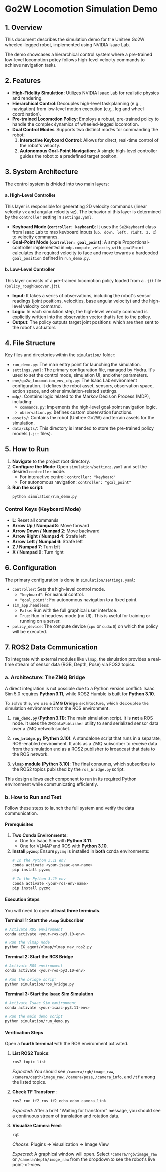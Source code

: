 # Go2W Locomotion Simulation Demo

## 1. Overview

This document describes the simulation demo for the Unitree Go2W wheeled-legged robot, implemented using NVIDIA Isaac Lab.

The demo showcases a hierarchical control system where a pre-trained low-level locomotion policy follows high-level velocity commands to achieve navigation tasks.

## 2. Features

- **High-Fidelity Simulation**: Utilizes NVIDIA Isaac Lab for realistic physics and rendering.
- **Hierarchical Control**: Decouples high-level task planning (e.g., navigation) from low-level motion execution (e.g., leg and wheel coordination).
- **Pre-trained Locomotion Policy**: Employs a robust, pre-trained policy to handle the complex dynamics of wheeled-legged locomotion.
- **Dual Control Modes**: Supports two distinct modes for commanding the robot:
    1.  **Interactive Keyboard Control**: Allows for direct, real-time control of the robot's velocity.
    2.  **Autonomous Goal-Point Navigation**: A simple high-level controller guides the robot to a predefined target position.

## 3. System Architecture

The control system is divided into two main layers:

#### a. High-Level Controller

This layer is responsible for generating 2D velocity commands (linear velocity `vx` and angular velocity `wz`). The behavior of this layer is determined by the `controller` setting in `settings.yaml`.

- **Keyboard Mode (`controller: keyboard`)**: It uses the `Se2Keyboard` class from Isaac Lab to map keyboard inputs (`up, down, left, right, z, x`) to velocity commands.
- **Goal-Point Mode (`controller: goal_point`)**: A simple Proportional-controller implemented in `mdp.compute_velocity_with_goalPoint` calculates the required velocity to face and move towards a hardcoded `goal_position` defined in `run_demo.py`.

#### b. Low-Level Controller

This layer consists of a pre-trained locomotion policy loaded from a `.jit` file (`policy_roughRecover.jit`).

- **Input**: It takes a series of observations, including the robot's sensor readings (joint positions, velocities, base angular velocity) and the high-level velocity command.
- **Logic**: In each simulation step, the high-level velocity command is explicitly written into the observation vector that is fed to the policy.
- **Output**: The policy outputs target joint positions, which are then sent to the robot's actuators.

## 4. File Structure

Key files and directories within the `simulation/` folder:

- `run_demo.py`: The main entry point for launching the simulation.
- `settings.yaml`: The primary configuration file, managed by Hydra. It's used to set the control mode, simulation UI, and other parameters.
- `env/go2w_locomotion_env_cfg.py`: The Isaac Lab environment configuration. It defines the robot asset, sensors, observation space, action space, and other simulation-related settings.
- `mdp/`: Contains logic related to the Markov Decision Process (MDP), including:
    - `commands.py`: Implements the high-level goal-point navigation logic.
    - `observation.py`: Defines custom observation functions.
- `assets/`: Contains the robot (Unitree Go2W) and terrain assets for the simulation.
- `data/ckpts/`: This directory is intended to store the pre-trained policy models (`.jit` files).

## 5. How to Run

1.  **Navigate** to the project root directory.
2.  **Configure the Mode**: Open `simulation/settings.yaml` and set the desired `controller` mode.
    - For interactive control: `controller: "keyboard"`
    - For autonomous navigation: `controller: "goal_point"`
3.  **Run the script**:
    ```bash
    python simulation/run_demo.py
    ```

### Control Keys (Keyboard Mode)

- **L**: Reset all commands
- **Arrow Up / Numpad 8**: Move forward
- **Arrow Down / Numpad 2**: Move backward
- **Arrow Right / Numpad 4**: Strafe left
- **Arrow Left / Numpad 6**: Strafe left
- **Z / Numpad 7**: Turn left
- **X / Numpad 9**: Turn right


## 6. Configuration

The primary configuration is done in `simulation/settings.yaml`:

- `controller`: Sets the high-level control mode.
  - `"keyboard"`: For manual control.
  - `"goal_point"`: For autonomous navigation to a fixed point.
- `sim_app.headless`:
  - `False`: Run with the full graphical user interface.
  - `True`: Run in headless mode (no UI). This is useful for training or running on a server.
- `policy_device`: The compute device (`cpu` or `cuda:0`) on which the policy will be executed.


## 7. ROS2 Data Communication

To integrate with external modules like `vlmap`, the simulation provides a real-time stream of sensor data (RGB, Depth, Pose) via ROS2 topics.

### a. Architecture: The ZMQ Bridge

A direct integration is not possible due to a Python version conflict: Isaac Sim 5.0 requires **Python 3.11**, while ROS2 Humble is built for **Python 3.10**. 

To solve this, we use a **ZMQ Bridge** architecture, which decouples the simulation environment from the ROS environment.

1.  **`run_demo.py` (Python 3.11)**: The main simulation script. It is **not** a ROS node. It uses the `ZMQDataPublisher` utility to send serialized sensor data over a ZMQ network socket.

2.  **`ros_bridge.py` (Python 3.10)**: A standalone script that runs in a separate, ROS-enabled environment. It acts as a ZMQ subscriber to receive data from the simulation and as a ROS2 publisher to broadcast that data to the ROS network.

3.  **`vlmap` module (Python 3.10)**: The final consumer, which subscribes to the ROS2 topics published by the `ros_bridge.py` script.

This design allows each component to run in its required Python environment while communicating efficiently.

### b. How to Run and Test

Follow these steps to launch the full system and verify the data communication.

#### Prerequisites

1.  **Two Conda Environments**: 
    - One for Isaac Sim with **Python 3.11**.
    - One for VLMAP and ROS with **Python 3.10**.
2.  **Install `pyzmq`**: Ensure `pyzmq` is installed in **both** conda environments:
    ```bash
    # In the Python 3.11 env
    conda activate <your-isaac-env-name>
    pip install pyzmq

    # In the Python 3.10 env
    conda activate <your-ros-env-name>
    pip install pyzmq
    ```

#### Execution Steps

You will need to open **at least three terminals**.

**Terminal 1: Start the `vlmap` Subscriber**

```bash
# Activate ROS environment
conda activate <your-ros-py3.10-env>

# Run the vlmap node
python EG_agent/vlmap/vlmap_nav_ros2.py
```

**Terminal 2: Start the ROS Bridge**

```bash
# Activate ROS environment
conda activate <your-ros-py3.10-env>

# Run the bridge script
python simulation/ros_bridge.py
```

**Terminal 3: Start the Isaac Sim Simulation**

```bash
# Activate Isaac Sim environment
conda activate <your-isaac-py3.11-env>

# Run the main demo script
python simulation/run_demo.py
```

#### Verification Steps

Open a **fourth terminal** with the ROS environment activated.

1.  **List ROS2 Topics**:
    ```bash
    ros2 topic list
    ```
    *Expected*: You should see `/camera/rgb/image_raw`, `/camera/depth/image_raw`, `/camera/pose`, `/camera_info`, and `/tf` among the listed topics.

2.  **Check TF Transform**:
    ```bash
    ros2 run tf2_ros tf2_echo odom camera_link
    ```
    *Expected*: After a brief "Waiting for transform" message, you should see a continuous stream of translation and rotation data.

3.  **Visualize Camera Feed**:
    ```bash
    rqt
    ```
    *Choose*: Plugins → Visualization → Image View

    *Expected*: A graphical window will open. Select `/camera/rgb/image_raw` or  `/camera/depth/image_raw` from the dropdown to see the robot's live point-of-view.
